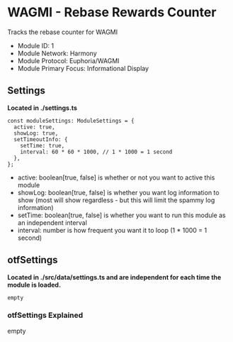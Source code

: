 # WAGMI - Rebase Rewards Counter
Tracks the rebase counter for WAGMI

* Module ID: 1
* Module Network: Harmony
* Module Protocol: Euphoria/WAGMI
* Module Primary Focus: Informational Display

## Settings
**Located in ./settings.ts**
```
const moduleSettings: ModuleSettings = {
  active: true,
  showLog: true,
  setTimeoutInfo: {
    setTime: true,
    interval: 60 * 60 * 1000, // 1 * 1000 = 1 second
  },
};
```

* active: boolean[true, false] is whether or not you want to active this module
* showLog: boolean[true, false] is whether you want log information to show (most will show regardless - but this will limit the spammy log information)
* setTime: boolean[true, false] is whether you want to run this module as an independent interval
* interval: number is how frequent you want it to loop (1 * 1000 = 1 second)

## otfSettings
**Located in ./src/data/settings.ts and are independent for each time the module is loaded.**
```
empty
```

### otfSettings Explained
empty
